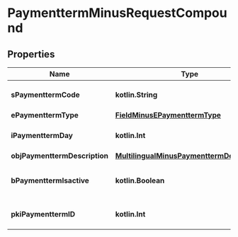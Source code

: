 
# PaymenttermMinusRequestCompound

## Properties
Name | Type | Description | Notes
------------ | ------------- | ------------- | -------------
**sPaymenttermCode** | **kotlin.String** | The code of the Paymentterm | 
**ePaymenttermType** | [**FieldMinusEPaymenttermType**](FieldMinusEPaymenttermType.md) |  | 
**iPaymenttermDay** | **kotlin.Int** | The day of the Paymentterm | 
**objPaymenttermDescription** | [**MultilingualMinusPaymenttermDescription**](MultilingualMinusPaymenttermDescription.md) |  | 
**bPaymenttermIsactive** | **kotlin.Boolean** | Whether the Paymentterm is active or not | 
**pkiPaymenttermID** | **kotlin.Int** | The unique ID of the Paymentterm |  [optional]




